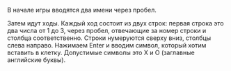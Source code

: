 В начале игры вводятся два имени через пробел. 

Затем идут ходы. Каждый ход состоит из двух строк: первая строка это два числа от 1 до 3, через пробел, отвечающие за номер строки и столбца 
соответственно. Строки нумеруются сверху вниз, столбцы слева направо. Нажимаем Enter и вводим символ, который хотим вставить
в клетку. Допустимые символы это Х и О (заглавные английские буквы).